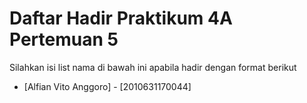 # Daftar Hadir Praktikum 4A Pertemuan 5
Silahkan isi list nama di bawah ini apabila hadir dengan format berikut

- [Alfian Vito Anggoro] - [2010631170044]
